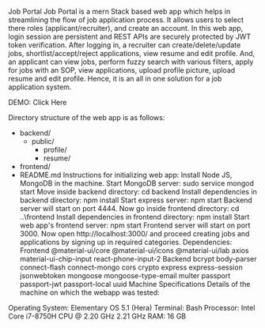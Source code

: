 Job Portal
Job Portal is a mern Stack based web app which helps in streamlining the flow of job application process. It allows users to select there roles (applicant/recruiter), and create an account. In this web app, login session are persistent and REST APIs are securely protected by JWT token verification. After logging in, a recruiter can create/delete/update jobs, shortlist/accept/reject applications, view resume and edit profile. And, an applicant can view jobs, perform fuzzy search with various filters, apply for jobs with an SOP, view applications, upload profile picture, upload resume and edit profile. Hence, it is an all in one solution for a job application system.

DEMO: Click Here

Directory structure of the web app is as follows:

- backend/
    - public/
        - profile/
        - resume/
- frontend/
- README.md
Instructions for initializing web app:
Install Node JS, MongoDB in the machine.
Start MongoDB server: sudo service mongod start
Move inside backend directory: cd backend
Install dependencies in backend directory: npm install
Start express server: npm start
Backend server will start on port 4444.
Now go inside frontend directory: cd ..\frontend
Install dependencies in frontend directory: npm install
Start web app's frontend server: npm start
Frontend server will start on port 3000.
Now open http://localhost:3000/ and proceed creating jobs and applications by signing up in required categories.
Dependencies:
Frontend
@material-ui/core
@material-ui/icons
@material-ui/lab
axios
material-ui-chip-input
react-phone-input-2
Backend
bcrypt
body-parser
connect-flash
connect-mongo
cors
crypto
express
express-session
jsonwebtoken
mongoose
mongoose-type-email
multer
passport
passport-jwt
passport-local
uuid
Machine Specifications
Details of the machine on which the webapp was tested:

Operating System: Elementary OS 5.1 (Hera)
Terminal: Bash
Processor: Intel Core i7-8750H CPU @ 2.20 GHz 2.21 GHz
RAM: 16 GB
